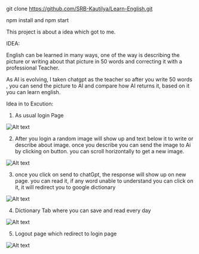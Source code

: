 git clone https://github.com/SRB-Kautilya/Learn-English.git

npm install and npm start 

This project is about a  idea which got to me.

IDEA:

English can be learned in many ways, one of the way is describing the picture  or writing about that picture in 50 words and correcting it with a professional Teacher.

As AI is evolving, I taken chatgpt as the teacher so after you write 50 words , you can send the picture to AI and compare how AI returns it, based on it  you can learn english.


Idea in to Excution:

1) As usual  login Page  

![Alt text](./assets/Login.PNG)

2) After you login a random image will show up and text below it to write or describe about image. once you describe you can send the image to Ai by clicking on button. you can scroll horizontally to get a new image.


![Alt text](./assets/describeThePicture.PNG)


3) once you click on send to chatGpt, the response will show up on new page. you can read it, if any word unable to understand you can click on it, it will redirect you to google dictionary


![Alt text](./assets/AIResponse.PNG)

4) Dictionary Tab where you can save and read every day 


![Alt text](./assets/Dictionary.PNG)


5) Logout page which redirect to login page

![Alt text](./assets/Logout.PNG)




